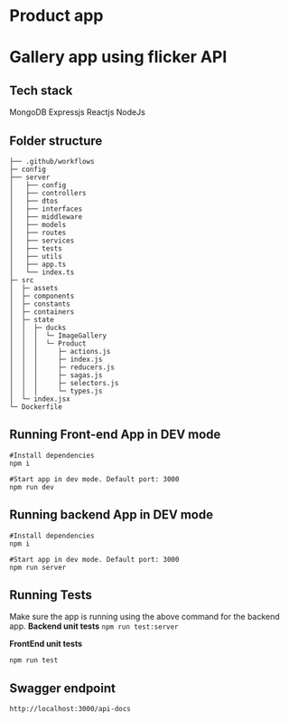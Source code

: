 # Product app
# Gallery app using flicker API
## Tech stack

MongoDB
Expressjs
Reactjs
NodeJs

## Folder structure 
```
├── .github/workflows
├─ config
├── server
│   ├── config
│   ├── controllers
│   ├── dtos
│   ├── interfaces
│   ├── middleware
│   ├── models
│   ├── routes
│   ├── services
│   ├── tests
│   ├── utils
│   ├── app.ts
│   └── index.ts
├─ src
│  ├─ assets
│  ├─ components
│  ├─ constants
│  ├─ containers
│  ├─ state
│  │  ├─ ducks
│  │  │  └─ ImageGallery
│  │  │  └─ Product
│  │  │     ├─ actions.js
│  │  │     ├─ index.js
│  │  │     ├─ reducers.js
│  │  │     ├─ sagas.js
│  │  │     ├─ selectors.js
│  │  │     └─ types.js
│  └─ index.jsx
└─ Dockerfile
```


## Running Front-end App in DEV mode
``` 
#Install dependencies
npm i 

#Start app in dev mode. Default port: 3000
npm run dev 
```

## Running backend App in DEV mode
``` 
#Install dependencies
npm i 

#Start app in dev mode. Default port: 3000
npm run server 
```

## Running Tests
Make sure the app is running using the above command for the backend app.
**Backend unit tests**
```npm run test:server```

**FrontEnd unit tests**

```npm run test```

## Swagger endpoint

``` http://localhost:3000/api-docs ```